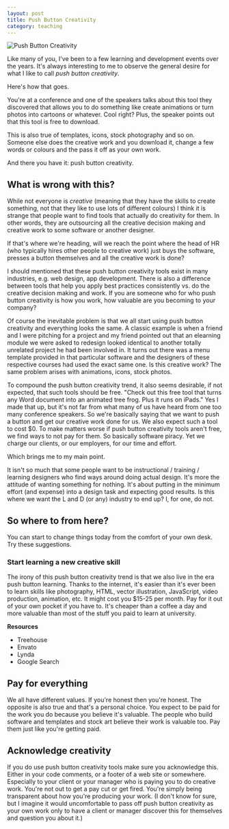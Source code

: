 ```yaml
---
layout: post
title: Push Button Creativity
category: teaching
---
```


![Push Button Creativity](https://db.tt/OYuYYVE1)

Like many of you, I've been to a few learning and development events over the years. It's always interesting to me to observe the general desire for what I like to call *push button creativity*.

Here's how that goes.

You're at a conference and one of the speakers talks about this tool they discovered that allows you to do something like create animations or turn photos into cartoons or whatever. Cool right? Plus, the speaker points out that this tool is free to download.

This is also true of templates, icons, stock photography and so on. Someone else does the creative work and you download it, change a few words or colours and the pass it off as your own work.

And there you have it: push button creativity.

## What is wrong with this?

While not everyone is *creative* (meaning that they have the skills to create something, not that they like to use lots of different colours) I think it is strange that people want to find tools that actually do creativity for them. In other words, they are outsourcing all the creative decision making and creative work to some software or another designer.

If that's where we're heading, will we reach the point where the head of HR (who typically hires other people to creative work) just buys the software, presses a button themselves and all the creative work is done?

I should mentioned that these push button creativity tools exist in many industries, e.g. web design, app development. There is also a difference between tools that help you apply best practices consistently vs. do the creative decision making and work. If you are someone who for who push button creativity is how you work, how valuable are you becoming to your company?

Of course the inevitable problem is that we all start using push button creativity and everything looks the same. A classic example is when a friend and I were pitching for a project and my friend pointed out that an elearning module we were asked to redesign looked identical to another totally unrelated project he had been involved in. It turns out there was a menu template provided in that particular software and the designers of these respective courses had used the exact same one. Is this creative work? The same problem arises with animations, icons, stock photos.

To compound the push button creativity trend, it also seems desirable, if not expected, that such tools should be free. "Check out this free tool that turns any Word document into an animated tree frog. Plus it runs on iPads." Yes I made that up, but it's not far from what many of us have heard from one too many conference speakers. So we're basically saying that we want to push a button and get our creative work done for us.  We also expect such a tool to cost $0. To make matters worse if push button creativity tools aren't free, we find ways to not pay for them. So basically software piracy. Yet we charge our clients, or our employers, for our time and effort.

Which brings me to my main point.

It isn't so much that some people want to be instructional / training / learning designers who find ways around doing actual design. It's more the attitude of wanting something for nothing. It's about putting in the minimum effort (and expense) into a design task and expecting good results. Is this where we want the L and D (or any) industry to end up? I, for one, do not.

## So where to from here?

You can start to change things today from the comfort of your own desk. Try these suggestions.

### Start learning a new creative skill
The irony of this push button creativity trend is that we also live in the era push button learning. Thanks to the internet, it's easier than it's ever been to learn skills like photography, HTML, vector illustration, JavaScript, video production, animation, etc. It might cost you $15-25 per month. Pay for it out of your own pocket if you have to. It's cheaper than a coffee a day and more valuable than most of the stuff you paid to learn at university.

**Resources**

* Treehouse
* Envato
* Lynda
* Google Search

## Pay for everything
We all have different values. If you're honest then you're honest. The opposite is also true and that's a personal choice. You expect to be paid for the work you do because you believe it's valuable. The people who build software and templates and stock art believe their work is valuable too. Pay them just like you're getting paid.

## Acknowledge creativity
If you do use push button creativity tools make sure you acknowledge this. Either in your code comments, or a footer of a web site or somewhere. Especially to your client or your manager who is paying you to do creative work. You're not out to get a pay cut or get fired. You're simply being transparent about how you're producing your work. (I don't know for sure, but I imagine it would uncomfortable to pass off push button creativity as your own work only to have a client or manager discover this for themselves and question you about it.)
